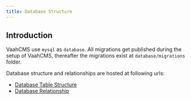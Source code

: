 ```yaml
---
title: Database Structure
---
```


## Introduction



VaahCMS use `mysql` as `database`. All migrations get published during the setup of VaahCMS, thereafter the migrations exist at `database/migrations` folder.

Database structure and relationships are hosted at following urls: 

- [Database Table Structure](https://dbdocs.io/webreinvent/vaahcms)
- [Database Relationship](https://dbdocs.io/webreinvent/vaahcms?view=relationships)
